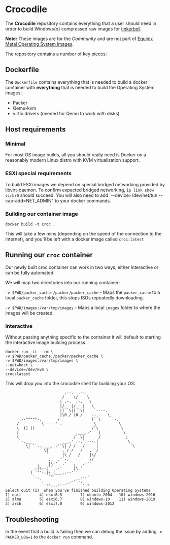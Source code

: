 # Crocodile

The **Crocodile** repository contains everything that a user should need in order to build Windows{x} compressed raw images
for [tinkerbell](https://tinkerbell.org). 

**Note:** These images are for the _Community_ and are not part of [Equinix Metal Operating System Images](https://metal.equinix.com/developers/docs/operating-systems/).

The repository contains a number of key pieces:

## Dockerfile

The `Dockerfile` contains everything that is needed to build a docker container with **everything** that is needed to build
the Operating System images:

- Packer
- Qemu-kvm
- virtio drivers (needed for Qemu to work with disks)

## Host requirements

### Minimal
For most OS image builds, all you should really need is Docker on a reasonably modern Linux distro with KVM virtualization support.

### ESXi special requirements
To build ESXi images we depend on special bridged networking provided by libvirt-daemon.
To confirm expected bridged networking, `ip link show virbr0` should succeed.
You will also need to add `--device=/dev/net/tun --cap-add=NET_ADMIN" to your docker commands.

### Building our container image

```
docker build -t croc .
```

This will take a few mins (depending on the speed of the connection to the internet), and you'll be left with a docker image
called `croc:latest`

## Running our `croc` container

Our newly built croc container can work in two ways, either interactive or can be fully automated.

We will map two directories into our running container:

`-v $PWD/packer_cache:/packer/packer_cache` - Maps the `packer_cache` to a local `packer_cache` folder, this stops ISOs repeatedly downloading.

`-v $PWD/images:/var/tmp/images` - Maps a local `images` folder to where the images will be created.

### Interactive

Without passing anything specific to the container it will default to starting the interactive image building process.
```
docker run -it --rm \
-v $PWD/packer_cache:/packer/packer_cache \
-v $PWD/images:/var/tmp/images \
--net=host \
--device=/dev/kvm \
croc:latest
```
This will drop you into the crocodile shell for building your OS:

```
                          .--.  .--.
                         /    \/    \
                        | .-.  .-.   \
                        |/_  |/_  |   \
                        || `\|| `\|    `----.
                        |\0_/ \0_/    --,    \_
      .--"""""-.       /              (` \     `-.
     /          \-----'-.              \          \
     \  () ()                         /`\          \
     |                         .___.-'   |          \
     \                        /` \|      /           ;
      `-.___             ___.' .-.`.---.|             \
         \| ``-..___,.-'`\| / /   /     |              `\
          `      \|      ,`/ /   /   ,  /
                  `      |\ /   /    |\/
                   ,   .'`-;   '     \/
              ,    |\-'  .'   ,   .-'`
            .-|\--;`` .-'     |\.'
           ( `"'-.|\ (___,.--'`'
            `-.    `"`          _.--'
               `.          _.-'`-.
                 `''---''``       `."
Select quit (1)  when you've finished building Operating Systems
1) quit		   4) esxi6.5	     7) ubuntu-2004   10) windows-2016
2) alma		   5) esxi6.7	     8) windows-10    11) windows-2019
3) arch		   6) esxi7.0	     9) windows-2012
```

## Troubleshooting

In the event that a build is failing then we can debug the issue by adding `-e PACKER_LOG=1` to the `docker run`
command.
